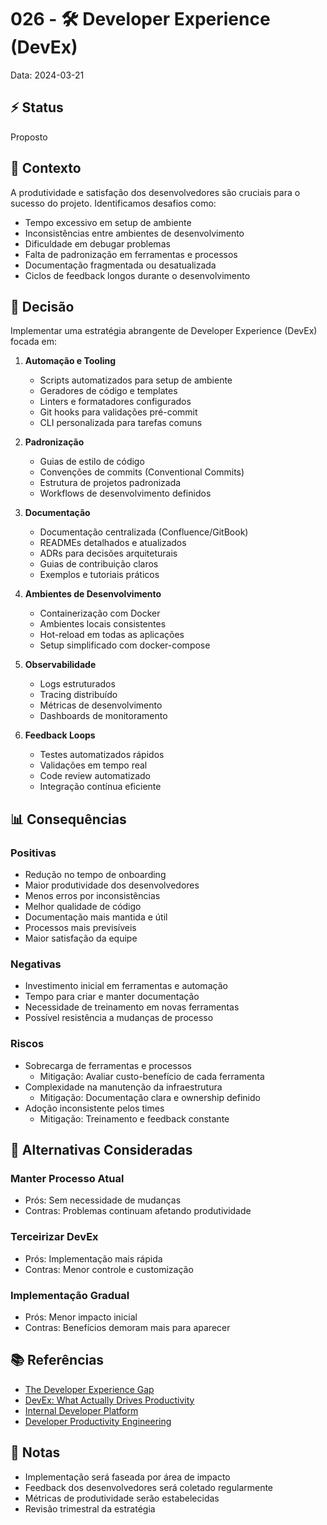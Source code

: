 # 026 - 🛠️ Developer Experience (DevEx)

Data: 2024-03-21

## ⚡ Status

Proposto

## 🎯 Contexto

A produtividade e satisfação dos desenvolvedores são cruciais para o sucesso do projeto. Identificamos desafios como:
- Tempo excessivo em setup de ambiente
- Inconsistências entre ambientes de desenvolvimento
- Dificuldade em debugar problemas
- Falta de padronização em ferramentas e processos
- Documentação fragmentada ou desatualizada
- Ciclos de feedback longos durante o desenvolvimento

## 🔨 Decisão

Implementar uma estratégia abrangente de Developer Experience (DevEx) focada em:

1. **Automação e Tooling**
   - Scripts automatizados para setup de ambiente
   - Geradores de código e templates
   - Linters e formatadores configurados
   - Git hooks para validações pré-commit
   - CLI personalizada para tarefas comuns

2. **Padronização**
   - Guias de estilo de código
   - Convenções de commits (Conventional Commits)
   - Estrutura de projetos padronizada
   - Workflows de desenvolvimento definidos

3. **Documentação**
   - Documentação centralizada (Confluence/GitBook)
   - READMEs detalhados e atualizados
   - ADRs para decisões arquiteturais
   - Guias de contribuição claros
   - Exemplos e tutoriais práticos

4. **Ambientes de Desenvolvimento**
   - Containerização com Docker
   - Ambientes locais consistentes
   - Hot-reload em todas as aplicações
   - Setup simplificado com docker-compose

5. **Observabilidade**
   - Logs estruturados
   - Tracing distribuído
   - Métricas de desenvolvimento
   - Dashboards de monitoramento

6. **Feedback Loops**
   - Testes automatizados rápidos
   - Validações em tempo real
   - Code review automatizado
   - Integração contínua eficiente

## 📊 Consequências

### Positivas

- Redução no tempo de onboarding
- Maior produtividade dos desenvolvedores
- Menos erros por inconsistências
- Melhor qualidade de código
- Documentação mais mantida e útil
- Processos mais previsíveis
- Maior satisfação da equipe

### Negativas

- Investimento inicial em ferramentas e automação
- Tempo para criar e manter documentação
- Necessidade de treinamento em novas ferramentas
- Possível resistência a mudanças de processo

### Riscos

- Sobrecarga de ferramentas e processos
  - Mitigação: Avaliar custo-benefício de cada ferramenta
- Complexidade na manutenção da infraestrutura
  - Mitigação: Documentação clara e ownership definido
- Adoção inconsistente pelos times
  - Mitigação: Treinamento e feedback constante

## 🔄 Alternativas Consideradas

### Manter Processo Atual
- Prós: Sem necessidade de mudanças
- Contras: Problemas continuam afetando produtividade

### Terceirizar DevEx
- Prós: Implementação mais rápida
- Contras: Menor controle e customização

### Implementação Gradual
- Prós: Menor impacto inicial
- Contras: Benefícios demoram mais para aparecer

## 📚 Referências

- [The Developer Experience Gap](https://redmonk.com/sogrady/2020/10/06/developer-experience-gap/)
- [DevEx: What Actually Drives Productivity](https://queue.acm.org/detail.cfm?id=3595878)
- [Internal Developer Platform](https://internaldeveloperplatform.org/)
- [Developer Productivity Engineering](https://gradle.com/developer-productivity-engineering/)

## 📝 Notas

- Implementação será faseada por área de impacto
- Feedback dos desenvolvedores será coletado regularmente
- Métricas de produtividade serão estabelecidas
- Revisão trimestral da estratégia
